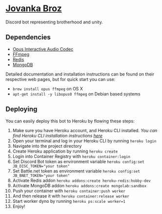 # [Jovanka Broz](https://en.wikipedia.org/wiki/Jovanka_Broz)

Discord bot representing brotherhood and unity.

## Dependencies

* [Opus Interactive Audio Codec](https://opus-codec.org/)
* [FFmpeg](https://ffmpeg.org/)
* [Redis](https://redis.io/)
* [MongoDB](https://www.mongodb.com/)

Detailed documentation and installation instructions can be found on their respective web
pages, but for quick start you can use:

* `brew install opus ffmpeg` on OS X
* `apt-get install -y libopus0 ffmpeg` on Debian based systems

## Deploying

You can easily deploy this bot to Heroku by flowing these steps:

1. Make sure you have Heroku account, and Heroku CLI installed.
*You can find Heroku CLI installation instructions  [here](https://devcenter.heroku.com/articles/heroku-cli#download-and-install)*
2. Open your terminal and log in your Heroku CLI by running `heroku login`
3. Navigate into the project directory
4. Create Heroku application by running `heroku create`
5. Login into Container Registry with `heroku container:login`
6. Set Discord Bot token as environment variable `heroku config:set JB_DISC_TOKEN="your token"`
7. Set Battle.net token as environment variable `heroku config:set JB_BNET_TOKEN="your token"`
8. Activate Redis addon `heroku addons:create heroku-redis:hobby-dev`
9. Activate MongoDB addon `heroku addons:create mongolab:sandbox`
10. Push your container with `heroku container:push worker`
11. And then release it with `heroku container:release worker`
12. Start worker dyno by running `heroku ps:scale worker=1`
13. Enjoy!

